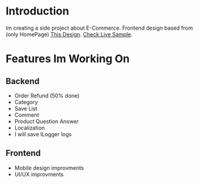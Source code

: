 # Introduction
Im creating a side project about E-Commerce. Frontend design based from (only HomePage) [This Design](https://www.figma.com/community/file/1277984063505080331/Fashion-Website-UI-Template). [Check Live Sample](http://ecommerce.sarowa36.com.tr).

# Features Im Working On
## Backend
- Order Refund (50% done)
- Category
- Save List
- Comment
- Product Question Answer
- Localization
- I will save ILogger logs
## Frontend
- Mobile design improvments
- UI/UX improvments

